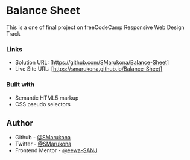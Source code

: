 # Balance Sheet

This is a one of final project on freeCodeCamp Responsive Web Design Track

### Links

- Solution URL: [https://github.com/SMarukona/Balance-Sheet]
- Live Site URL: [https://smarukona.github.io/Balance-Sheet]

### Built with

- Semantic HTML5 markup
- CSS pseudo selectors

## Author
- Github - [@SMarukona](https://github.com/SMarukona)
- Twitter - [@SMarukona](https://twitter.com/SMarukona)
- Frontend Mentor - [@eewa-SANJ](https://www.frontendmentor.io/profile/eewa-SANJ)